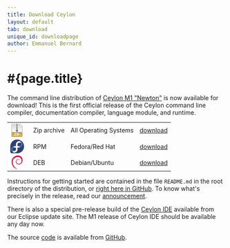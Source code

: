 ```yaml
---
title: Download Ceylon
layout: default
tab: download
unique_id: downloadpage
author: Emmanuel Bernard
---
```

# #{page.title}

The command line distribution of [Ceylon M1 "Newton"][newton] 
is now available for download! This is the first official 
release of the Ceylon command line compiler, documentation 
compiler, language module, and runtime.

[newton]: /blog/2011/12/20/ceylon-m1-newton?utm_source=download&utm_medium=web&utm_content=blog&utm_campaign=1_0_M1release

<table>
    <tr>
        <td>
        <a href="/download/dist/1_0_Milestone1" 
           onClick="javascript: _gaq.push(['_trackPageview', '/download/dist/1_0_Milestone1?utm_source=download&utm_medium=web&utm_content=dist&utm_campaign=1_0_M1release']);">
           <img src="/images/download/package-zip.png" style="vertical-align: middle; float: right; margin-right: 0.5em"/>
        </a>
        </td>
        <td>Zip archive</td>
        <td>All Operating Systems</td>
        <td>
        <a href="/download/dist/1_0_Milestone1" 
           onClick="javascript: _gaq.push(['_trackPageview', '/download/dist/1_0_Milestone1?utm_source=download&utm_medium=web&utm_content=dist&utm_campaign=1_0_M1release']);">
           download
        </a>
        </td>
    </tr>
    <tr>
        <td>
        <a href="/download/dist/1_0_Milestone1_rpm" 
           onClick="javascript: _gaq.push(['_trackPageview', '/download/dist/1_0_Milestone1_rpm?utm_source=download&utm_medium=web&utm_content=dist&utm_campaign=1_0_M1release']);">
           <img src="/images/download/package-fedora.png" style="vertical-align: middle; float: right; margin-right: 0.5em"/>
        </a>
        </td>
        <td>RPM</td>
        <td>Fedora/Red Hat</td>
        <td>
        <a href="/download/dist/1_0_Milestone1_rpm" 
           onClick="javascript: _gaq.push(['_trackPageview', '/download/dist/1_0_Milestone1_rpm?utm_source=download&utm_medium=web&utm_content=dist&utm_campaign=1_0_M1release']);">
           download
        </a>
        </td>
    </tr>
    <tr>
        <td>
        <a href="/download/dist/1_0_Milestone1_deb" 
           onClick="javascript: _gaq.push(['_trackPageview', '/download/dist/1_0_Milestone1_deb?utm_source=download&utm_medium=web&utm_content=dist&utm_campaign=1_0_M1release']);">
           <img src="/images/download/package-debian.png" style="vertical-align: middle; float: right; margin-right: 0.5em"/>
        </a>
        </td>
        <td>DEB</td>
        <td>Debian/Ubuntu</td>
        <td>
        <a href="/download/dist/1_0_Milestone1_deb" 
           onClick="javascript: _gaq.push(['_trackPageview', '/download/dist/1_0_Milestone1_deb?utm_source=download&utm_medium=web&utm_content=dist&utm_campaign=1_0_M1release']);">
           download
        </a>
        </td>
    </tr>
</table>

Instructions for getting started are contained in the file
`README.md` in the root directory of the distribution, or
[right here in GitHub][ceylon-dist readme]. To know what's 
precisely in the release, read our [announcement][newton].

[ceylon-dist readme]: https://github.com/ceylon/ceylon-dist/blob/master/README.md 

There is also a special pre-release build of the 
[Ceylon IDE](/documentation/ide) available from our Eclipse
update site. The M1 release of Ceylon IDE should be available
any day now.

The source [code](/code) is available from [GitHub](http://github.com/ceylon).

